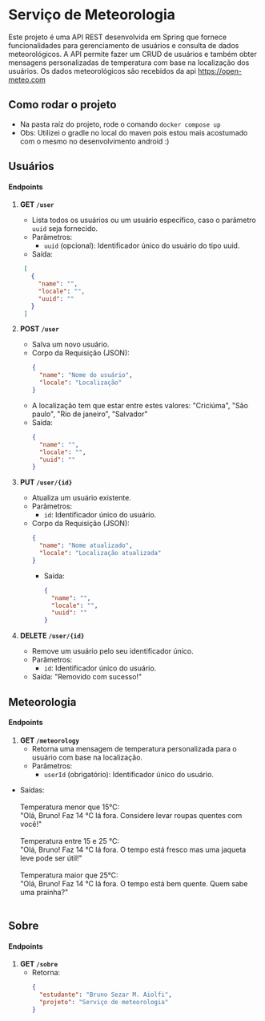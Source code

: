 # Serviço de Meteorologia
Este projeto é uma API REST desenvolvida em Spring que fornece funcionalidades para gerenciamento de usuários e consulta de dados meteorológicos. A API permite fazer um CRUD de usuários e também obter mensagens personalizadas de temperatura com base na localização dos usuários.
Os dados meteorológicos são recebidos da api https://open-meteo.com

## Como rodar o projeto
   - Na pasta raíz do projeto, rode o comando ```docker compose up```
   - Obs: Utilizei o gradle no local do maven pois estou mais acostumado com o mesmo no desenvolvimento android :)

## Usuários

#### Endpoints

1. **GET `/user`**
   - Lista todos os usuários ou um usuário específico, caso o parâmetro `uuid` seja fornecido.
   - Parâmetros:
     - `uuid` (opcional): Identificador único do usuário do tipo uuid.
   - Saída:
    ```json
     [
       {
         "name": "",
         "locale": "",
         "uuid": ""
       }
     ]
     ```
2. **POST `/user`**
   - Salva um novo usuário.
   - Corpo da Requisição (JSON):
     ```json
     {
       "name": "Nome do usuário",
       "locale": "Localização"
     }
     ```
   - A localização tem que estar entre estes valores: "Criciúma", "São paulo", "Rio de janeiro", "Salvador"
   - Saída:
       ```json
       {
         "name": "",
         "locale": "",
         "uuid": ""
       }
        ```
     
3. **PUT `/user/{id}`**
   - Atualiza um usuário existente.
   - Parâmetros:
     - `id`: Identificador único do usuário.
   - Corpo da Requisição (JSON):
     ```json
     {
       "name": "Nome atualizado",
       "locale": "Localização atualizada"
     }
     ```
     - Saída:
       ```json
       {
         "name": "",
         "locale": "",
         "uuid": ""
       }
        ```

4. **DELETE `/user/{id}`**
   - Remove um usuário pelo seu identificador único.
   - Parâmetros:
     - `id`: Identificador único do usuário.
   - Saída: "Removido com sucesso!"

## Meteorologia

#### Endpoints

1. **GET `/meteorology`**
   - Retorna uma mensagem de temperatura personalizada para o usuário com base na localização.
   - Parâmetros:
     - `userId` (obrigatório): Identificador único do usuário.
  - Saídas: <br><br>
      Temperatura menor que 15°C: <br>
          "Olá, Bruno! Faz 14 °C lá fora. Considere levar roupas quentes com você!" <br><br>
      Temperatura entre 15 e 25 °C: <br>
          "Olá, Bruno! Faz 14 °C lá fora. O tempo está fresco mas uma jaqueta leve pode ser útil!" <br><br>
      Temperatura maior que 25°C: <br>
          "Olá, Bruno! Faz 14 °C lá fora. O tempo está bem quente. Quem sabe uma prainha?" <br><br>
    
## Sobre

#### Endpoints

1. **GET `/sobre`**
   - Retorna:
     ```json
     {
       "estudante": "Bruno Sezar M. Aiolfi",
       "projeto": "Serviço de meteorologia"
     }
     ```
  
